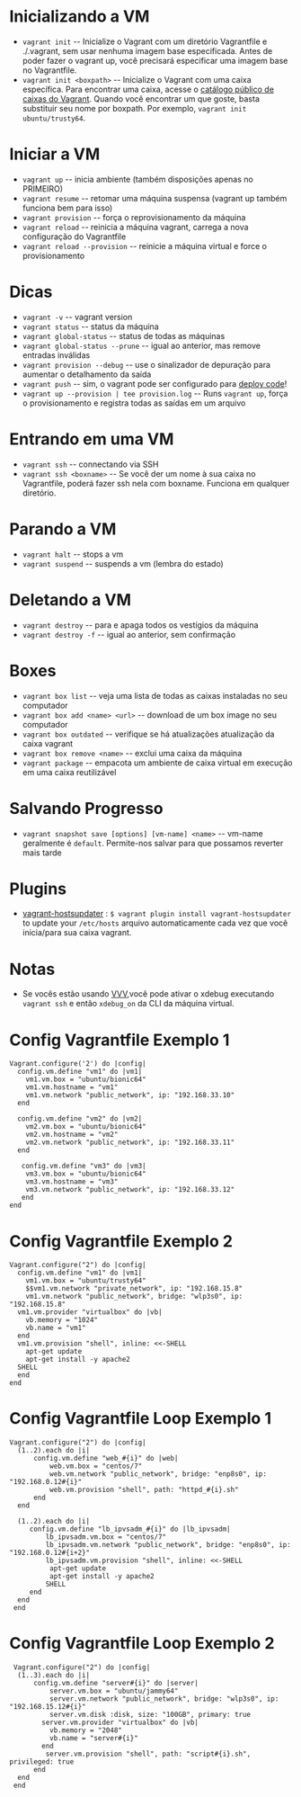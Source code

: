 # Inicializando a VM
- `vagrant init`           -- Inicialize o Vagrant com um diretório Vagrantfile e ./.vagrant, sem usar nenhuma imagem base especificada. Antes de poder fazer o vagrant up, você precisará especificar uma imagem base no Vagrantfile.
- `vagrant init <boxpath>` -- Inicialize o Vagrant com uma caixa específica. Para encontrar uma caixa, acesse o [catálogo público de caixas do Vagrant](https://app.vagrantup.com/boxes/search). Quando você encontrar um que goste, basta substituir seu nome por boxpath. Por exemplo, `vagrant init ubuntu/trusty64`.


# Iniciar a VM
- `vagrant up`                  -- inicia ambiente (também disposições apenas no PRIMEIRO)
- `vagrant resume`              -- retomar uma máquina suspensa (vagrant up também funciona bem para isso)
- `vagrant provision`           -- força o reprovisionamento da máquina 
- `vagrant reload`              -- reinicia a máquina vagrant, carrega a nova configuração do Vagrantfile
- `vagrant reload --provision`  -- reinicie a máquina virtual e force o provisionamento

# Dicas
- `vagrant -v`                    -- vagrant version
- `vagrant status`                -- status da máquina
- `vagrant global-status`         -- status de todas as máquinas
- `vagrant global-status --prune` -- igual ao anterior, mas remove entradas inválidas
- `vagrant provision --debug`     -- use o sinalizador de depuração para aumentar o detalhamento da saída
- `vagrant push`                  -- sim, o vagrant pode ser configurado para [deploy code](http://docs.vagrantup.com/v2/push/index.html)!
- `vagrant up --provision | tee provision.log`  -- Runs `vagrant up`, força o provisionamento e registra todas as saídas em um arquivo

# Entrando em uma VM 
- `vagrant ssh`           -- connectando via SSH
- `vagrant ssh <boxname>` -- Se você der um nome à sua caixa no Vagrantfile, poderá fazer ssh nela com boxname. Funciona em qualquer diretório.

# Parando a VM
- `vagrant halt`        -- stops a vm
- `vagrant suspend`     -- suspends a vm (lembra do estado)

# Deletando a VM
- `vagrant destroy`     -- para e apaga todos os vestígios da máquina
- `vagrant destroy -f`   -- igual ao anterior, sem confirmação

# Boxes
- `vagrant box list`              -- veja uma lista de todas as caixas instaladas no seu computador
- `vagrant box add <name> <url>`  -- download de um box image no seu computador
- `vagrant box outdated`          -- verifique se há atualizações atualização da caixa vagrant
- `vagrant box remove <name>`   -- exclui uma caixa da máquina
- `vagrant package`               -- empacota um ambiente de caixa virtual em execução em uma caixa reutilizável

# Salvando Progresso
- `vagrant snapshot save [options] [vm-name] <name>` -- vm-name geralmente é `default`. Permite-nos salvar para que possamos reverter mais tarde

# Plugins
- [vagrant-hostsupdater](https://github.com/cogitatio/vagrant-hostsupdater) : `$ vagrant plugin install vagrant-hostsupdater` to update your `/etc/hosts` arquivo automaticamente cada vez que você inicia/para sua caixa vagrant.

# Notas
- Se vocês estão usando [VVV](https://github.com/varying-vagrant-vagrants/vvv/),você pode ativar o xdebug executando `vagrant ssh` e então `xdebug_on` da CLI da máquina virtual.

# Config Vagrantfile Exemplo 1 

    Vagrant.configure('2') do |config|
      config.vm.define "vm1" do |vm1|
        vm1.vm.box = "ubuntu/bionic64"
        vm1.vm.hostname = "vm1"
        vm1.vm.network "public_network", ip: "192.168.33.10"
      end

      config.vm.define "vm2" do |vm2|
        vm2.vm.box = "ubuntu/bionic64"
        vm2.vm.hostname = "vm2"
        vm2.vm.network "public_network", ip: "192.168.33.11"
      end
      
       config.vm.define "vm3" do |vm3|
        vm3.vm.box = "ubuntu/bionic64"
        vm3.vm.hostname = "vm3"
        vm3.vm.network "public_network", ip: "192.168.33.12"
       end
    end

# Config Vagrantfile Exemplo 2 

    Vagrant.configure("2") do |config|
      config.vm.define "vm1" do |vm1|
        vm1.vm.box = "ubuntu/trusty64"
        $$vm1.vm.network "private_network", ip: "192.168.15.8"
        vm1.vm.network "public_network", bridge: "wlp3s0", ip: "192.168.15.8"
      vm1.vm.provider "virtualbox" do |vb|
        vb.memory = "1024"
        vb.name = "vm1"
      end
      vm1.vm.provision "shell", inline: <<-SHELL
        apt-get update
        apt-get install -y apache2
      SHELL
      end
    end

# Config Vagrantfile Loop Exemplo 1 

    Vagrant.configure("2") do |config|
      (1..2).each do |i|
          config.vm.define "web_#{i}" do |web|
              web.vm.box = "centos/7"
              web.vm.network "public_network", bridge: "enp8s0", ip: "192.168.0.12#{i}"
              web.vm.provision "shell", path: "httpd_#{i}.sh"
          end
      end
  
      (1..2).each do |i|
         config.vm.define "lb_ipvsadm_#{i}" do |lb_ipvsadm|
             lb_ipvsadm.vm.box = "centos/7"
             lb_ipvsadm.vm.network "public_network", bridge: "enp8s0", ip: "192.168.0.12#{i+2}"
             lb_ipvsadm.vm.provision "shell", inline: <<-SHELL
              apt-get update
              apt-get install -y apache2
             SHELL
         end
      end
     end


# Config Vagrantfile Loop Exemplo 2

     Vagrant.configure("2") do |config|
      (1..3).each do |i|
          config.vm.define "server#{i}" do |server|
              server.vm.box = "ubuntu/jammy64"
              server.vm.network "public_network", bridge: "wlp3s0", ip: "192.168.15.12#{i}"
              server.vm.disk :disk, size: "100GB", primary: true
            server.vm.provider "virtualbox" do |vb|
              vb.memory = "2048"
              vb.name = "server#{i}"
            end
             server.vm.provision "shell", path: "script#{i}.sh", privileged: true
          end
      end
     end
